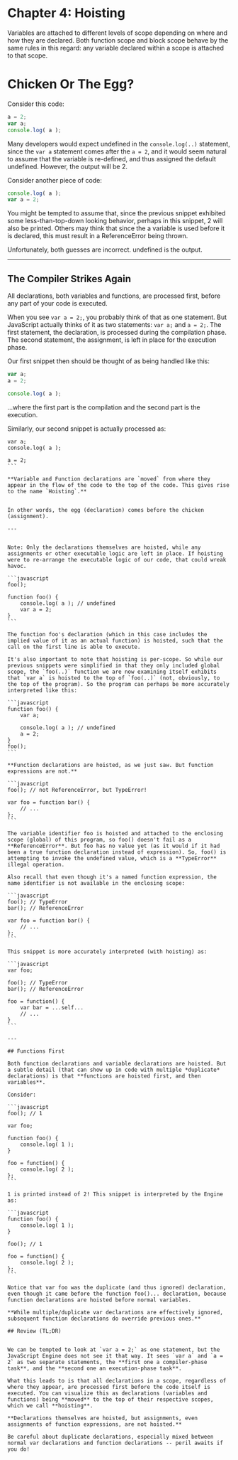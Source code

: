 Chapter 4: Hoisting
===================

Variables are attached to different levels of scope depending on where and how they are declared. Both function scope and block scope behave by the same rules in this regard: any variable declared within a scope is attached to that scope.

# Chicken Or The Egg?

Consider this code:

```javascript
a = 2;
var a;
console.log( a );
```

Many developers would expect undefined in the `console.log(..)` statement, since the `var a` statement comes after the `a = 2`, and it would seem natural to assume that the variable is re-defined, and thus assigned the default undefined. However, the output will be 2.

Consider another piece of code:

```javascript
console.log( a );
var a = 2;
```

You might be tempted to assume that, since the previous snippet exhibited some less-than-top-down looking behavior, perhaps in this snippet, 2 will also be printed. Others may think that since the a variable is used before it is declared, this must result in a ReferenceError being thrown.

Unfortunately, both guesses are incorrect. undefined is the output.

---

## The Compiler Strikes Again


All declarations, both variables and functions, are processed first, before any part of your code is executed. 

When you see `var a = 2;`, you probably think of that as one statement. But JavaScript actually thinks of it as two statements: `var a;` and `a = 2;`. The first statement, the declaration, is processed during the compilation phase. The second statement, the assignment, is left in place for the execution phase.

Our first snippet then should be thought of as being handled like this:

```javascript
var a;
a = 2;

console.log( a );
```
...where the first part is the compilation and the second part is the execution.

Similarly, our second snippet is actually processed as:
``````
var a;
console.log( a );

a = 2;
```

**Variable and Function declarations are `moved` from where they appear in the flow of the code to the top of the code. This gives rise to the name `Hoisting`.**
 

In other words, the egg (declaration) comes before the chicken (assignment).

---


Note: Only the declarations themselves are hoisted, while any assignments or other executable logic are left in place. If hoisting were to re-arrange the executable logic of our code, that could wreak havoc.

```javascript
foo();

function foo() {
    console.log( a ); // undefined
    var a = 2;
}
```

The function foo's declaration (which in this case includes the implied value of it as an actual function) is hoisted, such that the call on the first line is able to execute.

It's also important to note that hoisting is per-scope. So while our previous snippets were simplified in that they only included global scope, the `foo(..)` function we are now examining itself exhibits that `var a` is hoisted to the top of `foo(..)` (not, obviously, to the top of the program). So the program can perhaps be more accurately interpreted like this:

```javascript
function foo() {
    var a;

    console.log( a ); // undefined
    a = 2;
}
foo();
```
 
**Function declarations are hoisted, as we just saw. But function expressions are not.**

```javascript
foo(); // not ReferenceError, but TypeError!

var foo = function bar() {
    // ...
};
```

The variable identifier foo is hoisted and attached to the enclosing scope (global) of this program, so foo() doesn't fail as a **ReferenceError**. But foo has no value yet (as it would if it had been a true function declaration instead of expression). So, foo() is attempting to invoke the undefined value, which is a **TypeError** illegal operation.

Also recall that even though it's a named function expression, the name identifier is not available in the enclosing scope:

```javascript
foo(); // TypeError
bar(); // ReferenceError

var foo = function bar() {
    // ...
};
```

This snippet is more accurately interpreted (with hoisting) as:

```javascript
var foo;

foo(); // TypeError
bar(); // ReferenceError

foo = function() {
    var bar = ...self...
    // ...
}
```

---

## Functions First

Both function declarations and variable declarations are hoisted. But a subtle detail (that can show up in code with multiple *duplicate* declarations) is that **functions are hoisted first, and then variables**.

Consider:

```javascript
foo(); // 1

var foo;

function foo() {
    console.log( 1 );
}

foo = function() {
    console.log( 2 );
};
```

1 is printed instead of 2! This snippet is interpreted by the Engine as:

```javascript
function foo() {
    console.log( 1 );
}

foo(); // 1

foo = function() {
    console.log( 2 );
};
```

Notice that var foo was the duplicate (and thus ignored) declaration, even though it came before the function foo()... declaration, because function declarations are hoisted before normal variables.

**While multiple/duplicate var declarations are effectively ignored, subsequent function declarations do override previous ones.**
 
## Review (TL;DR)


We can be tempted to look at `var a = 2;` as one statement, but the JavaScript Engine does not see it that way. It sees `var a` and `a = 2` as two separate statements, the **first one a compiler-phase task**, and the **second one an execution-phase task**.

What this leads to is that all declarations in a scope, regardless of where they appear, are processed first before the code itself is executed. You can visualize this as declarations (variables and functions) being **moved** to the top of their respective scopes, which we call **hoisting**.

**Declarations themselves are hoisted, but assignments, even assignments of function expressions, are not hoisted.**

Be careful about duplicate declarations, especially mixed between normal var declarations and function declarations -- peril awaits if you do!


